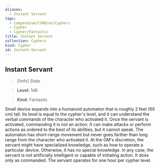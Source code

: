 ```yaml
---
aliases:
  - Instant Servant
tags:
  - Compendium/CSRD/en/Cyphers
  - Cypher
  - Cypher/Fantastic
title: Instant Servant
collection: Cyphers
kind: Cypher
id: Instant-Servant
---
```

## Instant Servant    
>[!info] Stats    
> **Level:** 1d6    
> **Kind:** Fantastic  
    
Small device expands into a humanoid automaton that is roughly 2 feet (60 cm) tall. Its level is equal to the cypher's level, and it can understand the verbal commands of the character who activated it. Once the servant is activated, commanding it is not an action. It can make attacks or perform actions as ordered to the best of its abilities, but it cannot speak. The automaton has short-range movement but never goes farther than long range from the character who activated it. At the GM's discretion, the servant might have specialized knowledge, such as how to operate a particular device. Otherwise, it has no special knowledge. In any case, the servant is not artificially intelligent or capable of initiating action. It does only as commanded. The servant operates for one hour per cypher level.
